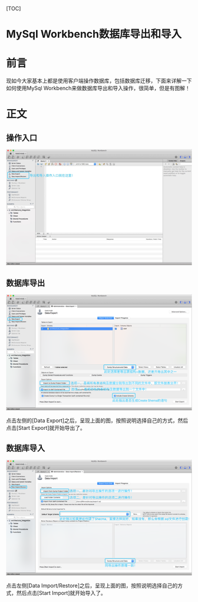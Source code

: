 [TOC]

# MySql Workbench数据库导出和导入

# 前言

现如今大家基本上都是使用客户端操作数据库，包括数据库迁移，下面来详解一下如何使用MySql Workbench来做数据库导出和导入操作，很简单，但是有图解！

# 正文

## 操作入口

![操作入口](../../../../ImageAssets/2018041914195647.jpg)

## 数据库导出

![导出](../../../../ImageAssets/2018041914254590.png)

点击左侧的[Data Export]之后，呈现上面的图，按照说明选择自己的方式，然后点击[Start Export]就开始导出了。

## 数据库导入

![导入](../../../../ImageAssets/20180419143116882.png)

点击左侧[Data Import/Restore]之后，呈现上面的图，按照说明选择自己的方式，然后点击[Start Import]就开始导入了。


